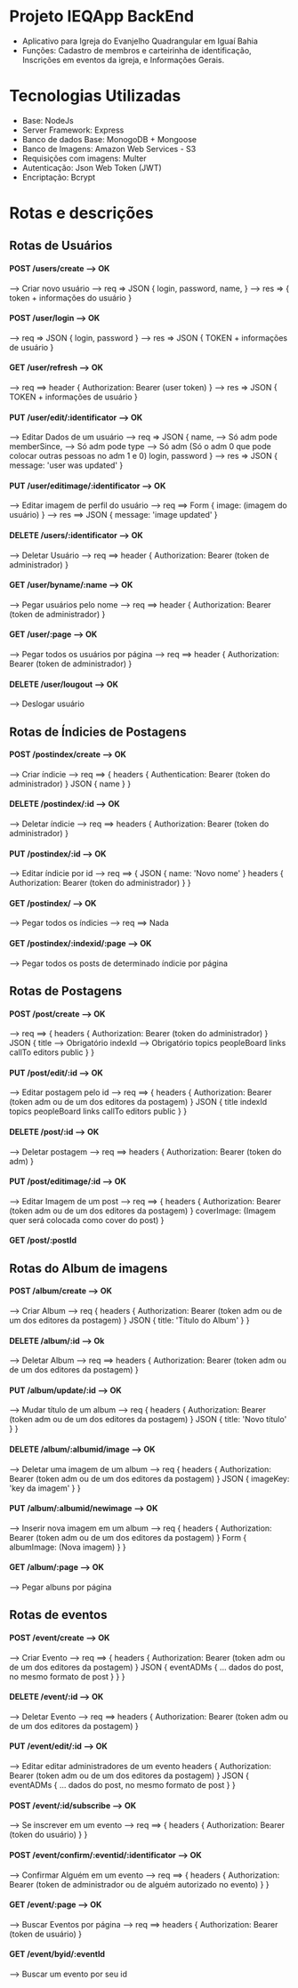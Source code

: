 # Projeto IEQApp BackEnd
* Aplicativo para Igreja do Evanjelho Quadrangular em Iguaí Bahia
* Funções: Cadastro de membros e carteirinha de identificação, Inscrições em eventos da igreja, e Informações Gerais.

# Tecnologias Utilizadas
* Base: NodeJs
* Server Framework: Express
* Banco de dados Base: MonogoDB + Mongoose
* Banco de Imagens: Amazon Web Services - S3
* Requisições com imagens: Multer
* Autenticação: Json Web Token (JWT)
* Encriptação: Bcrypt

# Rotas e descrições





## Rotas de Usuários
#### POST /users/create --> OK
--> Criar novo usuário
--> req => JSON {
        login,
        password,
        name,
    }
--> res => {
    token + informações do usuário
}

#### POST /user/login --> OK
--> req => JSON {
        login,
        password
    }
--> res => JSON {
    TOKEN + informações de usuário
}

#### GET /user/refresh --> OK
--> req ==> header {
    Authorization: Bearer (user token)
}
--> res => JSON {
    TOKEN + informações de usuário
}

#### PUT /user/edit/:identificator --> OK
--> Editar Dados de um usuário
--> req => JSON {
        name, --> Só adm pode
        memberSince, --> Só adm pode
        type --> Só adm (Só o adm 0 que pode colocar outras pessoas no adm 1 e 0)
        login,
        password
    }
--> res => JSON {
    message: 'user was updated'
}

#### PUT /user/editimage/:identificator --> OK
--> Editar imagem de perfil do usuário
--> req ==> Form {
    image: (imagem do usuário)
}
--> res ==> JSON {
    message: 'image updated'
}

#### DELETE /users/:identificator --> OK
--> Deletar Usuário
--> req ==> header {
    Authorization: Bearer (token de administrador)
}


#### GET /user/byname/:name --> OK
--> Pegar usuários pelo nome
--> req ==> header {
    Authorization: Bearer (token de administrador)
}

#### GET /user/:page --> OK
--> Pegar todos os usuários por página
--> req ==> header {
    Authorization: Bearer (token de administrador)
}

#### DELETE /user/lougout --> OK
--> Deslogar usuário





## Rotas de Índicies de Postagens
#### POST /postindex/create --> OK
--> Criar índicie
--> req ==> {
    headers { Authentication: Bearer (token do administrador) }
    JSON {
        name
    }
}

#### DELETE /postindex/:id --> OK
--> Deletar índicie
--> req ==> headers {
    Authorization: Bearer (token do administrador)
}

#### PUT /postindex/:id --> OK
--> Editar índicie por id
--> req ==> {
    JSON { name: 'Novo nome' }
    headers { Authorization: Bearer (token do administrador) }
}


#### GET /postindex/ --> OK
--> Pegar todos os índicies
--> req ==> Nada

#### GET /postindex/:indexid/:page --> OK
--> Pegar todos os posts de determinado índicie por página




## Rotas de Postagens
#### POST /post/create --> OK
--> req ==> {
    headers { Authorization: Bearer (token do administrador) }
    JSON {
        title --> Obrigatório
        indexId --> Obrigatório
        topics
        peopleBoard
        links
        callTo
        editors
        public
    }
}

#### PUT /post/edit/:id --> OK
--> Editar postagem pelo id
--> req ==> {
    headers { Authorization: Bearer (token adm ou de um dos editores da postagem) }
    JSON {
        title
        indexId
        topics
        peopleBoard
        links
        callTo
        editors
        public
    }
}

#### DELETE /post/:id --> OK
--> Deletar postagem
--> req ==> headers {
    Authorization: Bearer (token do adm)
}

#### PUT /post/editimage/:id --> OK
--> Editar Imagem de um post
--> req ==> {
    headers { Authorization: Bearer (token adm ou de um dos editores da postagem) }
    coverImage: (Imagem quer será colocada como cover do post)
}

#### GET /post/:postId




## Rotas do Album de imagens
#### POST /album/create --> OK
--> Criar Album
--> req {
    headers { Authorization: Bearer (token adm ou de um dos editores da postagem) }
    JSON { title: 'Título do Album' }
}

#### DELETE /album/:id --> Ok
--> Deletar Album
--> req ==> headers { Authorization: Bearer (token adm ou de um dos editores da postagem) }


#### PUT /album/update/:id --> OK
--> Mudar título de um album
--> req {
    headers { Authorization: Bearer (token adm ou de um dos editores da postagem) }
    JSON { title: 'Novo título' }
}

#### DELETE /album/:albumid/image --> OK
--> Deletar uma imagem de um album
--> req {
    headers { Authorization: Bearer (token adm ou de um dos editores da postagem) }
    JSON { imageKey: 'key da imagem' }
}

#### PUT /album/:albumid/newimage --> OK
--> Inserir nova imagem em um album
--> req {
    headers { Authorization: Bearer (token adm ou de um dos editores da postagem) }
    Form { albumImage: (Nova imagem) }
}

#### GET /album/:page --> OK
--> Pegar albuns por página





## Rotas de eventos
#### POST /event/create --> OK
--> Criar Evento
--> req ==> {
    headers { Authorization: Bearer (token adm ou de um dos editores da postagem) }
    JSON {
        eventADMs
        { ... dados do post, no mesmo formato de post }
    }
}

#### DELETE /event/:id --> OK
--> Deletar Evento
--> req ==> headers { Authorization: Bearer (token adm ou de um dos editores da postagem) }

#### PUT /event/edit/:id --> OK
--> Editar editar administradores de um evento
    headers { Authorization: Bearer (token adm ou de um dos editores da postagem) }
    JSON {
        eventADMs
        { ... dados do post, no mesmo formato de post }
    }

#### POST /event/:id/subscribe --> OK
--> Se inscrever em um evento
--> req ==> {
    headers { Authorization: Bearer (token do usuário) }
}

#### POST /event/confirm/:eventid/:identificator --> OK
--> Confirmar Alguém em um evento
--> req ==> {
        headers { Authorization: Bearer (token de administrador ou de alguém autorizado no evento) }
}

#### GET /event/:page --> OK
--> Buscar Eventos por página
--> req ==> headers { Authorization: Bearer (token de usuário) }

#### GET /event/byid/:eventId
--> Buscar um evento por seu id
